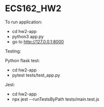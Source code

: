 # ECS162_HW2

To run application:

- cd hw2-app
- python3 app.py
- go to http://127.0.0.1:8000

Testing:

Python flask test:

- cd hw2-app
- pytest tests/test_app.py

Jest:

- cd hw2-app
- npx jest --runTestsByPath tests/main.test.js
